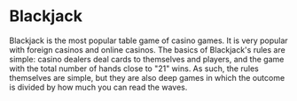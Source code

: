 # Blackjack

Blackjack is the most popular table game of casino games. It is very popular with foreign casinos and online casinos. The basics of Blackjack's rules are simple: casino dealers deal cards to themselves and players, and the game with the total number of hands close to "21" wins. As such, the rules themselves are simple, but they are also deep games in which the outcome is divided by how much you can read the waves.
